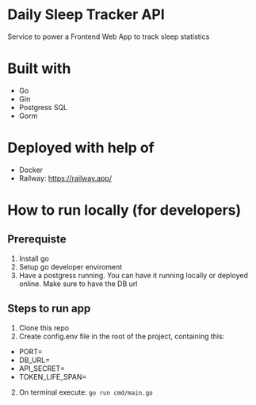 # Daily Sleep Tracker API
Service to power a Frontend Web App to track sleep statistics

# Built with
- Go
- Gin
- Postgress SQL
- Gorm

# Deployed with help of
- Docker 
- Railway: https://railway.app/

# How to run locally (for developers)
## Prerequiste
1. Install go
2. Setup go developer enviroment
3. Have a postgress running. You can have it running locally or deployed online. Make sure to have the DB url

## Steps to run app
1. Clone this repo
2. Create config.env file in the root of the project, containing this:
  - PORT=
  - DB_URL=
  - API_SECRET=
  - TOKEN_LIFE_SPAN=
2. On terminal execute: `go run cmd/main.go`
